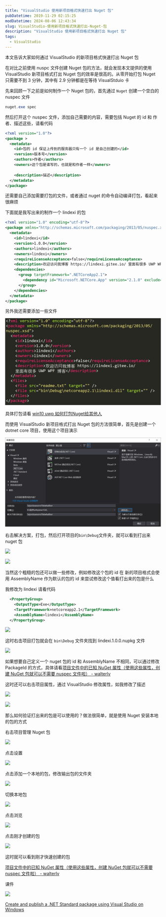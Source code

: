 ```yaml
---
title: "VisualStudio 使用新项目格式快速打出 Nuget 包"
pubDatetime: 2019-11-29 02:15:25
modDatetime: 2024-08-06 12:43:34
slug: VisualStudio-使用新项目格式快速打出-Nuget-包
description: "VisualStudio 使用新项目格式快速打出 Nuget 包"
tags:
  - VisualStudio
---
```





本文告诉大家如何通过 VisualStudio 的新项目格式快速打出 Nuget 包

<!--more-->


<!-- CreateTime:2019/11/29 10:15:25 -->

<!-- csdn -->

在对比之前使用 nuspc 文件创建 Nuget 包的方法，就会发现本文提供的使用  VisualStudio 新项目格式打出 Nuget 包的效率是很高的。从零开始打包 Nuget 只需要不到 3 分钟，其中有 2.9 分钟都是在等待 VisualStduio 卡

先来回顾一下之前是如何制作一个 Nuget 包的，首先通过 `Nuget` 创建一个空白的 nuspec 文件

```csharp
nuget.exe spec
```

然后打开这个 nuspec 文件，添加自己需要的内容，需要包括 Nuget 的 id 和 作者、描述这些，请看代码

```xml
<?xml version="1.0"?>
<package >
  <metadata>
    <id>包的 id 保证上传到的服务器只有一个 id 是自己创建的</id>
    <version>版本号</version>
    <authors>作者</authors>
    <owners>这个包是谁写的，也就是和作者一样</owners>

    <description>描述</description>
  </metadata>
</package>
```

还需要自己添加需要打包的文件，或者通过 nuget 的命令自动编译打包，看起来很麻烦

下面就是我写出来的制作一个 lindexi 的包

```xml
<?xml version="1.0" encoding="utf-8"?>
<package xmlns="http://schemas.microsoft.com/packaging/2013/05/nuspec.xsd">
  <metadata>
    <id>lindexi</id>
    <version>1.0.0</version>
    <authors>lindexi</authors>
    <owners>lindexi</owners>
    <requireLicenseAcceptance>false</requireLicenseAcceptance>
    <description>欢迎访问我博客 https://lindexi.gitee.io/ 里面有很多 UWP WPF 博客</description>
    <dependencies>
      <group targetFramework=".NETCoreApp2.1">
        <dependency id="Microsoft.NETCore.App" version="2.1.0" exclude="Build,Analyzers" />
      </group>
    </dependencies>
  </metadata>
</package>
```

另外我还需要添加一些文件

<!-- ![](images/img-VisualStudio 使用新项目格式快速打出 Nuget 包0.png) -->

![](images/img-5bc407623254b.jpg)

具体打包请看 [win10 uwp 如何打包Nuget给其他人](https://blog.lindexi.com/post/win10-uwp-%E5%A6%82%E4%BD%95%E6%89%93%E5%8C%85Nuget%E7%BB%99%E5%85%B6%E4%BB%96%E4%BA%BA.html )

而使用 VisualStudio 新项目格式打出 Nuget 包的方法很简单，首先是创建一个 dotnet core 项目，使用这个项目演示

<!-- ![](images/img-VisualStudio 使用新项目格式快速打出 Nuget 包1.png) -->

![](images/img-5bc4077c1c972.jpg)

右击解决方案，打包，然后打开项目的`bin\Debug`文件夹，就可以看到打出来 nuget 包

<!-- ![](images/img-VisualStudio 使用新项目格式快速打出 Nuget 包2.png) -->

![](images/img-lindexi%2F20181015112052382.png)

<!-- ![](images/img-VisualStudio 使用新项目格式快速打出 Nuget 包3.png) -->

![](images/img-lindexi%2F20181015112112209.png)

当然这个粗糙的包还可以做一些修改，例如修改这个包的 id 在 新的项目格式会使用 AssemblyName 作为默认的包的 id 来尝试修改这个值看打出来的包是什么

我修改为 lindexi 请看代码

```xml
  <PropertyGroup>
    <OutputType>Exe</OutputType>
    <TargetFramework>netcoreapp2.1</TargetFramework>
    <AssemblyName>lindexi</AssemblyName>
  </PropertyGroup>
```

<!-- ![](images/img-VisualStudio 使用新项目格式快速打出 Nuget 包4.png) -->

![](images/img-lindexi%2F20181015112130992.png)

这时右击项目打包就会在 `bin\Debug` 文件夹找到 lindexi.1.0.0.nupkg 文件

<!-- ![](images/img-VisualStudio 使用新项目格式快速打出 Nuget 包5.png) -->

![](images/img-lindexi%2F2018101511215649.png)

如果想要自己定义一个 nuget 包的 id 和 AssemblyName 不相同，可以通过修改 PackageId 的方式，具体请看[项目文件中的已知 NuGet 属性（使用这些属性，创建 NuGet 包就可以不需要 nuspec 文件啦） - walterlv](https://blog.walterlv.com/post/known-nuget-properties-in-csproj.html )

这时还可以右击项目属性，通过 VisualStudio 修改属性，如我修改了描述

<!-- ![](images/img-VisualStudio 使用新项目格式快速打出 Nuget 包6.png) -->

![](images/img-lindexi%2F20181015112224371.png)

<!-- ![](images/img-VisualStudio 使用新项目格式快速打出 Nuget 包7.png) -->

![](images/img-lindexi%2F20181015112259646.png)

那么如何验证打出来的包是可以使用的？做法很简单，就是使用 Nuget 安装本地的包的方式

右击项目管理 Nuget 包

<!-- ![](images/img-VisualStudio 使用新项目格式快速打出 Nuget 包8.png) -->

![](images/img-lindexi%2F2018101511234592.png)

点击设置

<!-- ![](images/img-VisualStudio 使用新项目格式快速打出 Nuget 包9.png) -->

![](images/img-lindexi%2F2018101511246876.png)

点击添加一个本地的包，修改输出包的文件夹

<!-- ![](images/img-VisualStudio 使用新项目格式快速打出 Nuget 包10.png) -->

![](images/img-lindexi%2F20181015112432959.png)

切换本地包

<!-- ![](images/img-VisualStudio 使用新项目格式快速打出 Nuget 包11.png) -->

![](images/img-lindexi%2F20181015112451513.png)

点击浏览

<!-- ![](images/img-VisualStudio 使用新项目格式快速打出 Nuget 包12.png) -->

![](images/img-lindexi%2F20181015112512931.png)

点击刚才创建的包

<!-- ![](images/img-VisualStudio 使用新项目格式快速打出 Nuget 包13.png) -->

![](images/img-lindexi%2F20181015112528247.png)

这时就可以看到刚才快速创建的包

[项目文件中的已知 NuGet 属性（使用这些属性，创建 NuGet 包就可以不需要 nuspec 文件啦） - walterlv](https://blog.walterlv.com/post/known-nuget-properties-in-csproj.html )

课件 

[![](http://cdn.lindexi.site/lindexi%2F20181115145816608)](https://r302.cc/xejeg0)

[Create and publish a .NET Standard package using Visual Studio on Windows](https://docs.microsoft.com/en-us/nuget/quickstart/create-and-publish-a-package-using-visual-studio )

